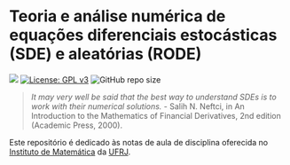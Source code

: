 # Teoria e análise numérica de equações diferenciais estocásticas (SDE) e aleatórias (RODE)

[docs-dev-img]: https://img.shields.io/badge/docs-dev-green.svg
[docs-dev-url]: https://rmsrosa.github.io/sde


[![][docs-dev-img]][docs-dev-url] [![License: GPL v3](https://img.shields.io/badge/License-CC0&#160;1.0-orange.svg)](https://creativecommons.org/publicdomain/zero/1.0/) ![GitHub repo size](https://img.shields.io/github/repo-size/rmsrosa/sde)

> *It may very well be said that
the best way to understand SDEs is to work with their numerical solutions.* - Salih N. Neftci, in An Introduction to the Mathematics of Financial Derivatives, 2nd edition (Academic Press, 2000).

Este repositório é dedicado às notas de aula de disciplina oferecida no [Instituto de Matemática](http://www.im.ufrj.br) da [UFRJ](https://ufrj.br).

